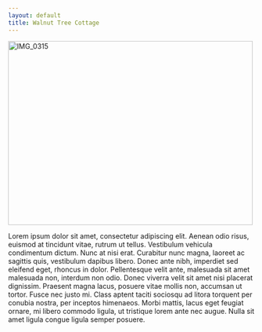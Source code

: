 ```yaml
---
layout: default
title: Walnut Tree Cottage
---
```


<a href="http://www.flickr.com/photos/jamesthecat/8138793887/" title="IMG_0315 by floehopper, on Flickr"><img src="http://farm9.staticflickr.com/8189/8138793887_364a7744b4.jpg" width="500" height="375" alt="IMG_0315"></a>

Lorem ipsum dolor sit amet, consectetur adipiscing elit. Aenean odio risus, euismod at tincidunt vitae, rutrum ut tellus. Vestibulum vehicula condimentum dictum. Nunc at nisi erat. Curabitur nunc magna, laoreet ac sagittis quis, vestibulum dapibus libero. Donec ante nibh, imperdiet sed eleifend eget, rhoncus in dolor. Pellentesque velit ante, malesuada sit amet malesuada non, interdum non odio. Donec viverra velit sit amet nisi placerat dignissim. Praesent magna lacus, posuere vitae mollis non, accumsan ut tortor. Fusce nec justo mi. Class aptent taciti sociosqu ad litora torquent per conubia nostra, per inceptos himenaeos. Morbi mattis, lacus eget feugiat ornare, mi libero commodo ligula, ut tristique lorem ante nec augue. Nulla sit amet ligula congue ligula semper posuere.
